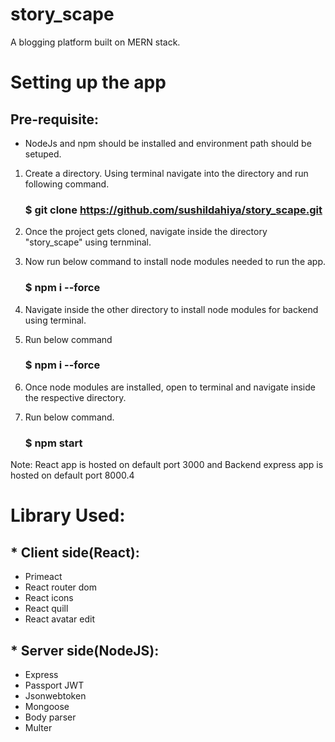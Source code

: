# story_scape
A blogging platform built on MERN stack.

# Setting up the app

## Pre-requisite:

  *  NodeJs and npm should be installed and environment path should be setuped.

1. Create a directory. Using terminal navigate into the directory and run following command.

    ### $ git clone https://github.com/sushildahiya/story_scape.git

2. Once the project gets cloned, navigate inside the directory "story_scape" using ternminal.

3. Now run below command to install node modules needed to run the app.

    ### $ npm i --force

4. Navigate inside the other directory to install node modules for backend using terminal.

5. Run below command

    ### $ npm i --force

6. Once node modules are installed, open to terminal and navigate inside the respective directory.

7. Run below command.

    ### $ npm start

Note: React app is hosted on default port 3000 and Backend express app is hosted on default port 8000.4

# Library Used:
## * Client side(React):

* Primeact
* React router dom
* React icons
* React quill
* React avatar edit

## * Server side(NodeJS):

* Express
* Passport JWT
* Jsonwebtoken
* Mongoose
* Body parser
* Multer

    
  
